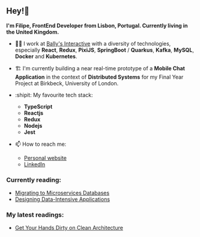 ## Hey!👋

**I'm Filipe, FrontEnd Developer from Lisbon, Portugal. Currently living in the United Kingdom.**

- :man_technologist: I work at [Bally's Interactive](https://careers.ballysinteractive.com/) with a diversity of technologies, especially **React**, **Redux**, **PixiJS**, **SpringBoot** / **Quarkus**, **Kafka**, **MySQL**, **Docker** and **Kubernetes**.

- :building_construction: I'm currently building a near real-time prototype of a **Mobile Chat Application** in the context of **Distributed Systems** for my Final Year Project at Birkbeck, University of London.

<!--
- :building_construction: I’m building a **Tic-Tac-Toe** game using [pixijs](https://github.com/pixijs/pixijs), [redux](https://github.com/reduxjs/redux) and [tsyringe](https://github.com/microsoft/tsyringe).
-->

- :shipit: My favourite tech stack:
  * **TypeScript**
  * **Reactjs**
  * **Redux**
  * **Nodejs**
  * **Jest**

- :mailbox: How to reach me:
  * [Personal website](https://filipec.dev/)
  * [LinkedIn](https://www.linkedin.com/in/filipecosta-dev/)

### Currently reading:
* [Migrating to Microservices Databases](https://developers.redhat.com/books/migrating-microservice-databases-relational-monolith-distributed-data)
* [Designing Data-Intensive Applications](https://learning.oreilly.com/library/view/designing-data-intensive-applications/9781491903063/)

### My latest readings:
* [Get Your Hands Dirty on Clean Architecture](https://reflectoring.io/book/)
